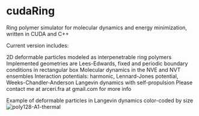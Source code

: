 # cudaRing
Ring polymer simulator for molecular dynamics and energy minimization, written in CUDA and C++

Current version includes:

2D deformable particles modeled as interpenetrable ring polymers
Implemented geometries are Lees-Edwards, fixed and periodic boundary conditions in rectangular box
Molecular dynamics in the NVE and NVT ensembles
Interaction potentials: harmonic, Lennard-Jones potential, Weeks-Chandler-Anderson
Langevin dynamics with self-propulsion
Please contact me at arceri.fra at gmail.com for more info

Example of deformable particles in Langevin dynamics color-coded by size
![poly128-A1-thermal](https://github.com/farceri/cudaRing/assets/32315176/373f9931-eb4e-451f-ae61-1cd1bf42f099)
